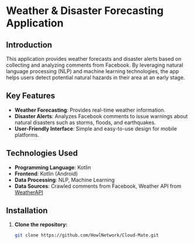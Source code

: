 # Weather & Disaster Forecasting Application

## Introduction

This application provides weather forecasts and disaster alerts based on collecting and analyzing comments from Facebook. By leveraging natural language processing (NLP) and machine learning technologies, the app helps users detect potential natural hazards in their area at an early stage.

## Key Features

- **Weather Forecasting**: Provides real-time weather information.
- **Disaster Alerts**: Analyzes Facebook comments to issue warnings about natural disasters such as storms, floods, and earthquakes.
- **User-Friendly Interface**: Simple and easy-to-use design for mobile platforms.

## Technologies Used

- **Programming Language**: Kotlin
- **Frontend**: Kotlin (Android)
- **Data Processing**: NLP, Machine Learning
- **Data Sources**: Crawled comments from Facebook, Weather API from [WeatherAPI](https://www.weatherapi.com/api-explorer.aspx)

## Installation

1. **Clone the repository:**
   ```bash
   git clone https://github.com/HowlNetwork/Cloud-Mate.git
